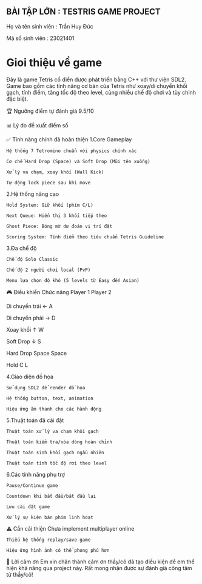 ## BÀI TẬP LỚN : TESTRIS GAME PROJECT
  Họ và tên sinh viên : Trần Huy Đức
  
  Mã số sinh viên : 23021401
 # Gioi thiệu về game 
  Đây là game Tetris cổ điển được phát triển bằng C++ với thư viện SDL2. Game bao gồm các tính năng cơ bản của Tetris như xoay/di chuyển khối gạch, tính điểm, tăng tốc độ theo level, cùng nhiều chế độ chơi và tùy chỉnh đặc biệt.
 
 🏆 Ngưỡng điểm tự đánh giá
     9.5/10

📊 Lý do đề xuất điểm số

  ✅ Tính năng chính đã hoàn thiện
 1.Core Gameplay

    Hệ thống 7 Tetromino chuẩn với physics chính xác

    Cơ chế Hard Drop (Space) và Soft Drop (Mũi tên xuống)

    Xử lý va chạm, xoay khối (Wall Kick)

    Tự động lock piece sau khi move

 2.Hệ thống nâng cao

    Hold System: Giữ khối (phím C/L)

    Next Queue: Hiển thị 3 khối tiếp theo

    Ghost Piece: Bóng mờ dự đoán vị trí đặt

    Scoring System: Tính điểm theo tiêu chuẩn Tetris Guideline

 3.Đa chế độ

    Chế độ Solo Classic

    Chế độ 2 người chơi local (PvP)

    Menu lựa chọn độ khó (5 levels từ Easy đến Asian)

 🎮 Điều khiển
 Chức năng 	   Player 1	    Player 2
 
 Di chuyển trái	   ←	           A
 
 Di chuyển phải	   →    	       D
 
 Xoay khối      	↑	             W

 Soft Drop      	↓	             S

 Hard Drop 	    Space	         Space

 Hold	           C	            L

 4.Giao diện đồ họa

    Sử dụng SDL2 để render đồ họa

    Hệ thống button, text, animation

    Hiệu ứng âm thanh cho các hành động

 5.Thuật toán đã cài đặt

    Thuật toán xử lý va chạm khối gạch

    Thuật toán kiểm tra/xóa dòng hoàn chỉnh

    Thuật toán sinh khối gạch ngẫu nhiên

    Thuật toán tính tốc độ rơi theo level

 6.Các tính năng phụ trợ

    Pause/Continue game

    Countdown khi bắt đầu/bắt đầu lại

    Lưu cài đặt game

    Xử lý sự kiện bàn phím linh hoạt
 
 ⚠️ Cần cải thiện
    Chưa implement multiplayer online

    Thiếu hệ thống replay/save game

    Hiệu ứng hình ảnh có thể phong phú hơn
 
 🙏 Lời cảm ơn
               Em xin chân thành cảm ơn thầy/cô đã tạo điều kiện để em thể hiện khả năng qua project này. Rất mong nhận được sự đánh giá công tâm từ thầy/cô!   
